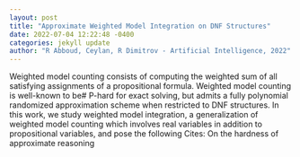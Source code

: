 ```yaml
--- 
layout: post 
title: "Approximate Weighted Model Integration on DNF Structures" 
date: 2022-07-04 12:22:48 -0400 
categories: jekyll update 
author: "R Abboud, Ceylan, R Dimitrov - Artificial Intelligence, 2022" 
--- 
```

Weighted model counting consists of computing the weighted sum of all satisfying assignments of a propositional formula. Weighted model counting is well-known to be# P-hard for exact solving, but admits a fully polynomial randomized approximation scheme when restricted to DNF structures. In this work, we study weighted model integration, a generalization of weighted model counting which involves real variables in addition to propositional variables, and pose the following Cites: On the hardness of approximate reasoning